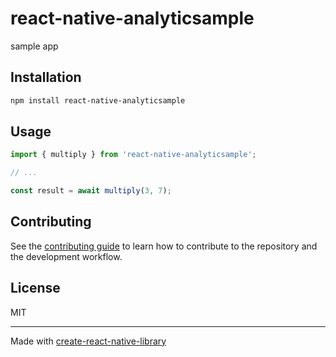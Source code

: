 # react-native-analyticsample

sample app

## Installation

```sh
npm install react-native-analyticsample
```

## Usage


```js
import { multiply } from 'react-native-analyticsample';

// ...

const result = await multiply(3, 7);
```


## Contributing

See the [contributing guide](CONTRIBUTING.md) to learn how to contribute to the repository and the development workflow.

## License

MIT

---

Made with [create-react-native-library](https://github.com/callstack/react-native-builder-bob)
